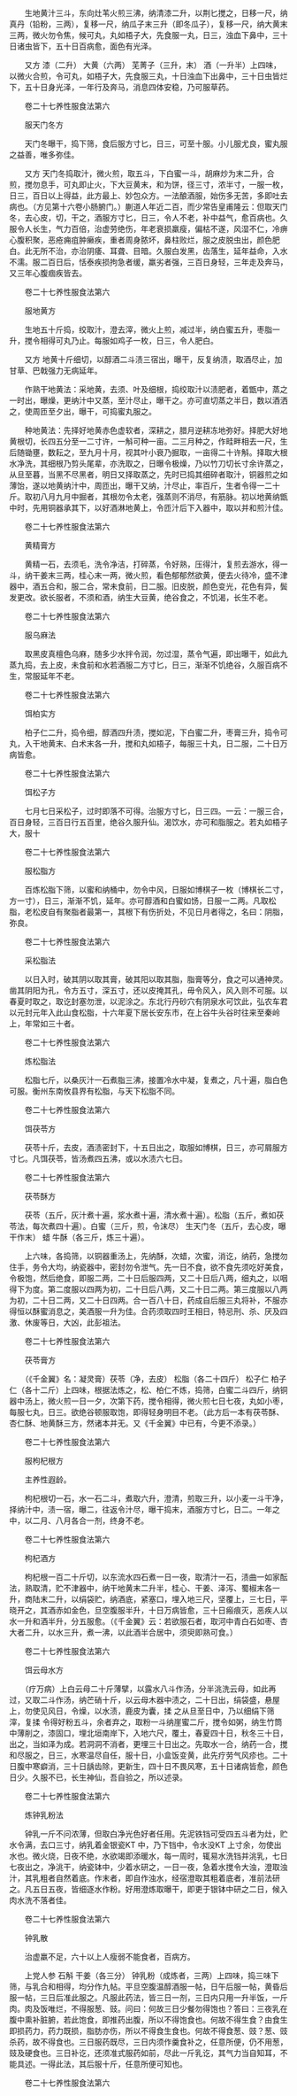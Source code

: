 <!-- { "loadSidebar": true } -->
　　生地黄汁三斗，东向灶苇火煎三沸，纳清漆二升，以荆匕搅之，日移一尺，纳真丹（铅粉，三两），复移一尺，纳瓜子末三升（即冬瓜子），复移一尺，纳大黄末三两，微火勿令焦，候可丸，丸如梧子大，先食服一丸，日三，浊血下鼻中，三十日诸虫皆下，五十日百病愈，面色有光泽。

　　又方 漆（二升） 大黄（六两） 芜菁子（三升，末） 酒（一升半）上四味，以微火合煎，令可丸，如梧子大，先食服三丸，十日浊血下出鼻中，三十日虫皆烂下，五十日身光泽，一年行及奔马，消息四体安稳，乃可服草药。

　　卷二十七养性服食法第六

　　服天门冬方

　　天门冬曝干，捣下筛，食后服方寸匕，日三，可至十服。小儿服尤良，蜜丸服之益善，唯多弥佳。

　　又方 天门冬捣取汁，微火煎，取五斗，下白蜜一斗，胡麻炒为末二升，合煎，搅勿息手，可丸即止火，下大豆黄末，和为饼，径三寸，浓半寸，一服一枚，日三，百日以上得益，此方最上、妙包众方。一法酿酒服，始伤多无苦，多即吐去病也。（方见第十六卷小肠腑门。）蒯道人年近二百，而少常告皇甫隆云：但取天门冬，去心皮，切，干之，酒服方寸匕，日三，令人不老，补中益气，愈百病也。久服令人长生，气力百倍，治虚劳绝伤，年老衰损羸瘦，偏枯不遂，风湿不仁，冷痹心腹积聚，恶疮痈疽肿癞疾，重者周身脓坏，鼻柱败烂，服之皮脱虫出，颜色肥白。此无所不治，亦治阴痿、耳聋、目暗。久服白发黑，齿落生，延年益命，入水不濡。服二百日后，恬泰疾损拘急者缓，羸劣者强，三百日身轻，三年走及奔马，又三年心腹痼疾皆去。

　　卷二十七养性服食法第六

　　服地黄方

　　生地五十斤捣，绞取汁，澄去滓，微火上煎，减过半，纳白蜜五升，枣脂一升，搅令相得可丸乃止。每服如鸡子一枚，日三，令人肥白。

　　又方 地黄十斤细切，以醇酒二斗渍三宿出，曝干，反复纳渍，取酒尽止，加甘草、巴戟强力无病延年。

　　作熟干地黄法：采地黄，去须、叶及细根，捣绞取汁以渍肥者，着甑中，蒸之一时出，曝燥，更纳汁中又蒸，至汁尽止，曝干之。亦可直切蒸之半日，数以酒洒之，使周匝至夕出，曝干，可捣蜜丸服之。

　　种地黄法：先择好地黄赤色虚软者，深耕之，腊月逆耕冻地弥好。择肥大好地黄根切，长四五分至一二寸许，一斛可种一亩。二三月种之，作畦畔相去一尺，生后随锄壅，数耘之，至九月十月，视其叶小衰乃掘取，一亩得二十许斛。择取大根水净洗，其细根乃剪头尾辈，亦洗取之，日曝令极燥，乃以竹刀切长寸余许蒸之，从旦至暮，当黑不尽黑者，明日又择取蒸之，先时已捣其细碎者取汁，铜器煎之如薄饴，遂以地黄纳汁中，周匝出，曝干又纳，汁尽止，率百斤，生者令得一二十斤。取初八月九月中掘者，其根勿令太老，强蒸则不消尽，有筋脉。初以地黄纳甑中时，先用铜器承其下，以好酒淋地黄上，令匝汁后下入器中，取以并和煎汁佳。

　　卷二十七养性服食法第六

　　黄精膏方

　　黄精一石，去须毛，洗令净洁，打碎蒸，令好熟，压得汁，复煎去游水，得一斗，纳干姜末三两，桂心末一两，微火煎，看色郁郁然欲黄，便去火待冷，盛不津器中，酒五合和，服二合，常未食前，日二服。旧皮脱，颜色变光，花色有异，鬓发更改。欲长服者，不须和酒，纳生大豆黄，绝谷食之，不饥渴，长生不老。

　　卷二十七养性服食法第六

　　服乌麻法

　　取黑皮真檀色乌麻，随多少水拌令润，勿过湿，蒸令气遍，即出曝干，如此九蒸九捣，去上皮，未食前和水若酒服二方寸匕，日三，渐渐不饥绝谷，久服百病不生，常服延年不老。

　　卷二十七养性服食法第六

　　饵柏实方

　　柏子仁二升，捣令细，醇酒四升渍，搅如泥，下白蜜二升，枣膏三升，捣令可丸，入干地黄末、白术末各一升，搅和丸如梧子，每服三十丸，日二服，二十日万病皆愈。

　　卷二十七养性服食法第六

　　饵松子方

　　七月七日采松子，过时即落不可得。治服方寸匕，日三四。一云：一服三合，百日身轻，三百日行五百里，绝谷久服升仙。渴饮水，亦可和脂服之。若丸如梧子大，服十

　　卷二十七养性服食法第六

　　服松脂方

　　百炼松脂下筛，以蜜和纳桶中，勿令中风，日服如博棋子一枚（博棋长二寸，方一寸），日三，渐渐不饥，延年。亦可醇酒和白蜜如饧，日服一二两。凡取松脂，老松皮自有聚脂者最第一，其根下有伤折处，不见日月者得之，名曰：阴脂，弥良。

　　卷二十七养性服食法第六

　　采松脂法

　　以日入时，破其阴以取其膏，破其阳以取其脂，脂膏等分，食之可以通神灵。凿其阴阳为孔，令方五寸，深五寸，还以皮掩其孔，毋令风入，风入则不可服。以春夏时取之，取讫封塞勿泄，以泥涂之。东北行丹砂穴有阴泉水可饮此，弘农车君以元封元年入此山食松脂，十六年夏下居长安东市，在上谷牛头谷时往来至秦岭上，年常如三十者。

　　卷二十七养性服食法第六

　　炼松脂法

　　松脂七斤，以桑灰汁一石煮脂三沸，接置冷水中凝，复煮之，凡十遍，脂白色可服。衡州东南攸县界有松脂，与天下松脂不同。

　　卷二十七养性服食法第六

　　饵茯苓方

　　茯苓十斤，去皮，酒渍密封下，十五日出之，取服如博棋，日三，亦可屑服方寸匕。凡饵茯苓，皆汤煮四五沸，或以水渍六七日。

　　卷二十七养性服食法第六

　　茯苓酥方

　　茯苓（五斤，灰汁煮十遍，浆水煮十遍，清水煮十遍）。松脂（五斤，煮如茯苓法，每次煮四十遍）。白蜜（三斤，煎，令沫尽） 生天门冬（五斤，去心皮，曝干作末） 蜡 牛酥（各三斤，炼三十遍）。

　　上六味，各捣筛，以铜器重汤上，先纳酥，次蜡，次蜜，消讫，纳药，急搅勿住手，务令大均，纳瓷器中，密封勿令泄气。先一日不食，欲不食先须吃好美食，令极饱，然后绝食，即服二两，二十日后服四两，又二十日后八两，细丸之，以咽得下为度。第二度服以四两为初，二十日后八两，又二十日二两。第三度服以八两为初，二十日二两，又二十日四两。合一百八十日，药成自后服三丸将补，不服亦得恒以酥蜜消息之，美酒服一升为佳。合药须取四时王相日，特忌刑、杀、厌及四激、休废等日，大凶，此彭祖法。

　　卷二十七养性服食法第六

　　茯苓膏方

　　（《千金翼》名：凝灵膏）茯苓（净，去皮） 松脂（各二十四斤） 松子仁 柏子仁（各十二斤）上四味，根据法炼之，松、柏仁不炼，捣筛，白蜜二斗四斤，纳铜器中汤上，微火煎一日一夕，次第下药，搅令相得，微火煎七日七夜，丸如小枣，每服七丸，日三。欲绝谷顿服取饱，即得轻身明目不老。（此方后一本有茯苓酥、杏仁酥、地黄酥三方，然诸本并无。又《千金翼》中已有，今更不添录。）

　　卷二十七养性服食法第六

　　服枸杞根方

　　主养性遐龄。

　　枸杞根切一石，水一石二斗，煮取六升，澄清，煎取三升，以小麦一斗干净，择纳汁中，渍一宿，曝二，往返令汁尽，曝干捣末，酒服方寸匕，日二。一年之中，以二月、八月各合一剂，终身不老。

　　卷二十七养性服食法第六

　　枸杞酒方

　　枸杞根一百二十斤切，以东流水四石煮一日一夜，取清汁一石，渍曲一如家酝法，熟取清，贮不津器中，纳干地黄末二升半，桂心、干姜、泽泻、蜀椒末各一升，商陆末二升，以绢袋贮，纳酒底，紧塞口，埋入地三尺，坚覆上，三七日，平晓开之，其酒赤如金色，旦空腹服半升，十日万病皆愈，三十日瘢痕灭，恶疾人以水一升和酒半升，分五服愈。（《千金翼》云：若欲服石者，取河中青白石如枣、杏大者二升，以水三升，煮一沸，以此酒半合居中，须臾即熟可食。）

　　卷二十七养性服食法第六

　　饵云母水方

　　（疗万病）上白云母二十斤薄擘，以露水八斗作汤，分半洮洗云母，如此再过，又取二斗作汤，纳芒硝十斤，以云母木器中渍之，二十日出，绢袋盛，悬屋上，勿使见风日，令燥，以水渍，鹿皮为囊，揉 之从旦至日中，乃以细绢下筛滓，复揉 令得好粉五斗，余者弃之，取粉一斗纳崖蜜二斤，搅令如粥，纳生竹筒中薄削之，漆固口，埋北垣南岸下，入地六尺，覆土，春夏四十日，秋冬三十日，出之，当如泽为成。若洞洞不消者，更埋三十日出之。先取水一合，纳药一合，搅和尽服之，日三，水寒温尽自任，服十日，小盒饭变黄，此先疗劳气风疹也。二十日腹中寒癖消，三十日龋齿除，更新生，四十日不畏风寒，五十日诸病皆愈，颜色日少。久服不已，长生神仙，吾自验之，所以述录。

　　卷二十七养性服食法第六

　　炼钟乳粉法

　　钟乳一斤不问浓薄，但取白净光色好者任用。先泥铁铛可受四五斗者为灶，贮水令满，去口三寸，纳乳着金银瓷KT 中，乃下铛中，令水没KT 上寸余，勿使出水也。微火烧，日夜不绝，水欲竭即添暖水，每一周时，辄易水洗铛并洮乳，七日七夜出之，净洮干，纳瓷钵中，少着水研之，一日一夜，急着水搅令大浊，澄取浊汁，其乳粗者自然着底。作末者，即自作浊水，经宿澄取其粗着底者，准前法研之。凡五日五夜，皆细逐水作粉。好用澄炼取曝干，即更于银钵中研之二日，候入肉水洗不落者佳。

　　卷二十七养性服食法第六

　　钟乳散

　　治虚羸不足，六十以上人瘦弱不能食者，百病方。

　　上党人参 石斛 干姜（各三分） 钟乳粉（成炼者，三两）上四味，捣三味下筛，与乳合和相得，均分作九帖。平旦空腹温醇酒服一帖，日午后服一帖，黄昏后服一帖，三日后准此服之。凡服此药法，皆三日一剂，三日内只用一升半饭，一斤肉。肉及饭唯烂，不得服葱、豉。问曰：何故三日少餐勿得饱也？答曰：三夜乳在腹中熏补脏腑，若此饱食，即推药出腹，所以不得饱食也。何故不得生食？由食生即损药力，药力既损，脂肪亦伤，所以不得食生食也。何故不得食葱、豉？葱、豉杀药，故不得食也。三日服药既尽，三日内须作羹食补之，任意所便，仍不用葱，豉及硬食也。三日补讫，还须准式服药如前，尽此一斤乳讫，其气力当自知耳，不能具述。一得此法，其后服十斤，任意所便可知也。

　　卷二十七养性服食法第六

